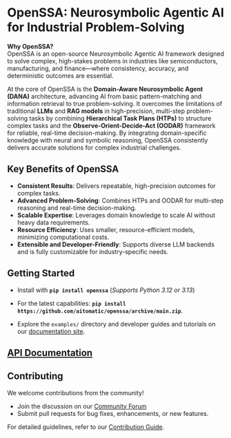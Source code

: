 <!-- markdownlint-disable MD013 MD043 -->

# OpenSSA: Neurosymbolic Agentic AI for Industrial Problem-Solving

**Why OpenSSA?**  
OpenSSA is an open-source Neurosymbolic Agentic AI framework designed to solve complex, high-stakes problems in industries like semiconductors, manufacturing, and finance—where consistency, accuracy, and deterministic outcomes are essential.

At the core of OpenSSA is the **Domain-Aware Neurosymbolic Agent (DANA)** architecture, advancing AI from basic pattern-matching and information retrieval to true problem-solving. It overcomes the limitations of traditional **LLMs** and **RAG models** in high-precision, multi-step problem-solving tasks by combining **Hierarchical Task Plans (HTPs)** to structure complex tasks and the **Observe-Orient-Decide-Act (OODAR)** framework for reliable, real-time decision-making. By integrating domain-specific knowledge with neural and symbolic reasoning, OpenSSA consistently delivers accurate solutions for complex industrial challenges.

## Key Benefits of OpenSSA
- **Consistent Results**: Delivers repeatable, high-precision outcomes for complex tasks.
- **Advanced Problem-Solving**: Combines HTPs and OODAR for multi-step reasoning and real-time decision-making.
- **Scalable Expertise**: Leverages domain knowledge to scale AI without heavy data requirements.
- **Resource Efficiency**: Uses smaller, resource-efficient models, minimizing computational costs.
- **Extensible and Developer-Friendly**: Supports diverse LLM backends and is fully customizable for industry-specific needs.

## Getting Started
- Install with __`pip install openssa`__
(*Supports Python 3.12 or 3.13*)

- For the latest capabilities:
__`pip install https://github.com/aitomatic/openssa/archive/main.zip`__.

- Explore the `examples/` directory and developer guides and tutorials on our [documentation site](https://aitomatic.github.io/openssa).

## [API Documentation](https://aitomatic.github.io/openssa/modules)

## Contributing

We welcome contributions from the community!

- Join the discussion on our [Community Forum](https://github.com/aitomatic/openssa/discussions)
- Submit pull requests for bug fixes, enhancements, or new features.

For detailed guidelines, refer to our [Contribution Guide](CONTRIBUTING.md).
